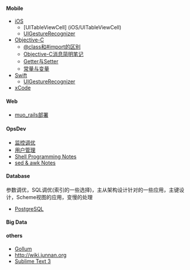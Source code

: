 #### Mobile
- [iOS](iOS/iOS_page)
    * [UITableViewCell] (iOS/UITableViewCell)
    * [UIGestureRecognizer](iOS/UIGestureRecognizer)
- [Objective-C](objc/ObjectiveC_page)
    * [@class和#import的区别](objc/class_import)
    * [Objective-C消息简明笔记](objc/obcj-message)
    * [Getter与Setter](objc/getter-setter)
    * [常量与变量](objc/const-var)
- [Swift](swift/swift_page)
    * [UIGestureRecognizer](swift/UIGestureRecognizer)
- [xCode](xCode_page)

#### Web
- [muo_rails部署](rails/muo-rails-deploy)

#### OpsDev
- [监控调优](opsdev/monitorTuning)
- [用户管理](opsdev/userManage)
- [Shell Programming Notes](opsdev/shell-Notes)
- [sed & awk Notes](opsdev/sed-awk-notes)

#### Database
参数调优，SQL调优(索引的一些选择)，主从架构设计针对的一些应用，主键设计，Scheme视图的应用，变慢的处理 
- [PostgreSQL](pgsql/pgsql_page)

#### Big Data

#### others
- [Gollum](gollum)
- http://wiki.junnan.org
- [Sublime Text 3](others/SublimeText3)